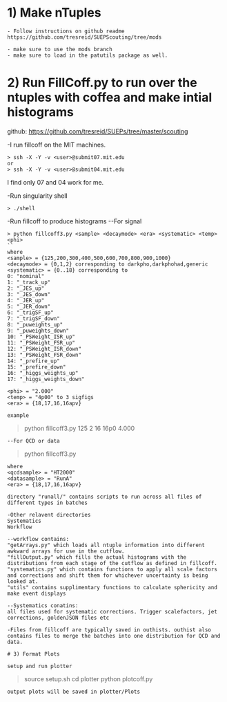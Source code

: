 
# 1) Make nTuples
```
- Follow instructions on github readme
https://github.com/tresreid/SUEPScouting/tree/mods

- make sure to use the mods branch
- make sure to load in the patutils package as well.
```
# 2) Run FillCoff.py to run over the ntuples with coffea and make intial histograms

github: https://github.com/tresreid/SUEPs/tree/master/scouting

-I run fillcoff on the MIT machines.
```
> ssh -X -Y -v <user>@submit07.mit.edu
or 
> ssh -X -Y -v <user>@submit04.mit.edu
```
I find only 07 and 04 work for me. 

-Run singularity shell
```
> ./shell
```
-Run fillcoff to produce histograms
--For signal
```
> python fillcoff3.py <sample> <decaymode> <era> <systematic> <temp> <phi>
``
where
<sample> = {125,200,300,400,500,600,700,800,900,1000}
<decaymode> = {0,1,2} corresponding to darkpho,darkphohad,generic
<systematic> = {0..18} corresponding to
0: "nominal"
1: "_track_up"
2: "_JES_up"
3: "_JES_down"
4: "_JER_up"
5: "_JER_down"
6: "_trigSF_up"
7: "_trigSF_down"
8: "_puweights_up"
9: "_puweights_down"
10: "_PSWeight_ISR_up"
11: "_PSWeight_FSR_up"
12: "_PSWeight_ISR_down"
13: "_PSWeight_FSR_down"
14: "_prefire_up"
15: "_prefire_down"
16: "_higgs_weights_up"
17: "_higgs_weights_down"

<phi> = "2.000" 
<temp> = "4p00" to 3 sigfigs
<era> = {18,17,16,16apv}

example
```
> python fillcoff3.py 125 2 16 16p0 4.000 
```
--For QCD or data
```
> python fillcoff3.py <sample> <batch> <era> 
```
where 
<qcdsample> = "HT2000"
<datasample> = "RunA"
<era> = {18,17,16,16apv}

directory "runall/" contains scripts to run across all files of different types in batches

-Other relavent directories
Systematics
Workflow

--workflow contains:
"getArrays.py" which loads all ntuple information into different awkward arrays for use in the cutflow.
"fillOutput.py" which fills the actual histograms with the distributions from each stage of the cutflow as defined in fillcoff.
"systematics.py" which contains functions to apply all scale factors and corrections and shift them for whichever uncertainty is being looked at.
"utils" contains supplimentary functions to calculate sphericity and make event displays

--Systematics conatins:
all files used for systematic corrections. Trigger scalefactors, jet corrections, goldenJSON files etc

-Files from fillcoff are typically saved in outhists. outhist also contains files to merge the batches into one distribution for QCD and data. 

# 3) Format Plots 

setup and run plotter
```
> source setup.sh
> cd plotter
> python plotcoff.py
```
output plots will be saved in plotter/Plots



